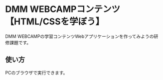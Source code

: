 # DMM WEBCAMPコンテンツ【HTML/CSSを学ぼう】
DMM WEBCAMPの学習コンテンツWebアプリケーションを作ってみようの研修課題です。
## 使い方
PCのブラウザで実行できます。